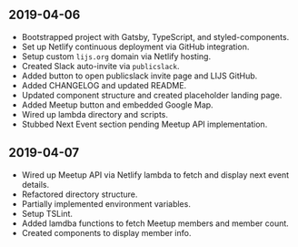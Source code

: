 ## 2019-04-06
* Bootstrapped project with Gatsby, TypeScript, and styled-components.
* Set up Netlify continuous deployment via GitHub integration.
* Setup custom `lijs.org` domain via Netlify hosting.
* Created Slack auto-invite via `publicslack`.
* Added button to open publicslack invite page and LIJS GitHub.
* Added CHANGELOG and updated README.
* Updated component structure and created placeholder landing page.
* Added Meetup button and embedded Google Map.
* Wired up lambda directory and scripts.
* Stubbed Next Event section pending Meetup API implementation.

## 2019-04-07
* Wired up Meetup API via Netlify lambda to fetch and display next event details.
* Refactored directory structure.
* Partially implemented environment variables.
* Setup TSLint.
* Added lamdba functions to fetch Meetup members and member count.
* Created components to display member info.
